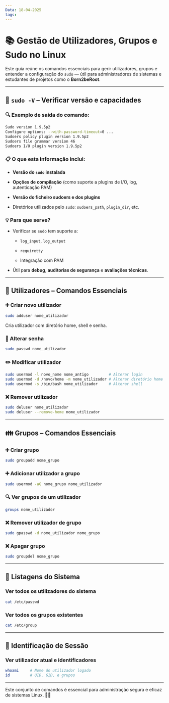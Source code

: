 ```yaml
---
Data: 18-04-2025
tags:
---
```

# 📚 Gestão de Utilizadores, Grupos e Sudo no Linux

Este guia reúne os comandos essenciais para gerir utilizadores, grupos e entender a configuração do `sudo` — útil para administradores de sistemas e estudantes de projetos como o **Born2beRoot**.

---

## 🔐 `sudo -V` – Verificar versão e capacidades

### 🔍 Exemplo de saída do comando:

```bash
Sudo version 1.9.5p2
Configure options: --with-password-timeout=0 ...
Sudoers policy plugin version 1.9.5p2
Sudoers file grammar version 46
Sudoers I/O plugin version 1.9.5p2
```

### 📋 O que esta informação inclui:

- **Versão do `sudo` instalada**
    
- **Opções de compilação** (como suporte a plugins de I/O, log, autenticação PAM)
    
- **Versão do ficheiro sudoers e dos plugins**
    
- Diretórios utilizados pelo `sudo`: `sudoers_path`, `plugin_dir`, etc.
    

### 💡 Para que serve?

- Verificar se `sudo` tem suporte a:
    
    - `log_input`, `log_output`
        
    - `requiretty`
        
    - Integração com PAM
        
- Útil para **debug**, **auditorias de segurança** e **avaliações técnicas**.
    

---

## 👥 Utilizadores – Comandos Essenciais

### ➕ Criar novo utilizador

```bash
sudo adduser nome_utilizador
```

Cria utilizador com diretório home, shell e senha.

### 🔐 Alterar senha

```bash
sudo passwd nome_utilizador
```

### ✏️ Modificar utilizador

```bash
sudo usermod -l novo_nome nome_antigo         # Alterar login
sudo usermod -d /novo/home -m nome_utilizador # Alterar diretório home
sudo usermod -s /bin/bash nome_utilizador     # Alterar shell
```

### ❌ Remover utilizador

```bash
sudo deluser nome_utilizador
sudo deluser --remove-home nome_utilizador
```

---

## 👪 Grupos – Comandos Essenciais

### ➕ Criar grupo

```bash
sudo groupadd nome_grupo
```

### ➕ Adicionar utilizador a grupo

```bash
sudo usermod -aG nome_grupo nome_utilizador
```

### 🔍 Ver grupos de um utilizador

```bash
groups nome_utilizador
```

### ❌ Remover utilizador de grupo

```bash
sudo gpasswd -d nome_utilizador nome_grupo
```

### ❌ Apagar grupo

```bash
sudo groupdel nome_grupo
```

---

## 📄 Listagens do Sistema

### Ver todos os utilizadores do sistema

```bash
cat /etc/passwd
```

### Ver todos os grupos existentes

```bash
cat /etc/group
```

---

## 🧰 Identificação de Sessão

### Ver utilizador atual e identificadores

```bash
whoami     # Nome do utilizador logado
id         # UID, GID, e grupos
```

---

Este conjunto de comandos é essencial para administração segura e eficaz de sistemas Linux. 🧠🔐